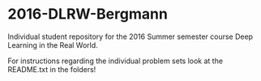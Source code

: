# 2016-DLRW-Bergmann
Individual student repository for the 2016 Summer semester course Deep Learning in the Real World.


For instructions regarding the individual problem sets look at the README.txt in the folders!